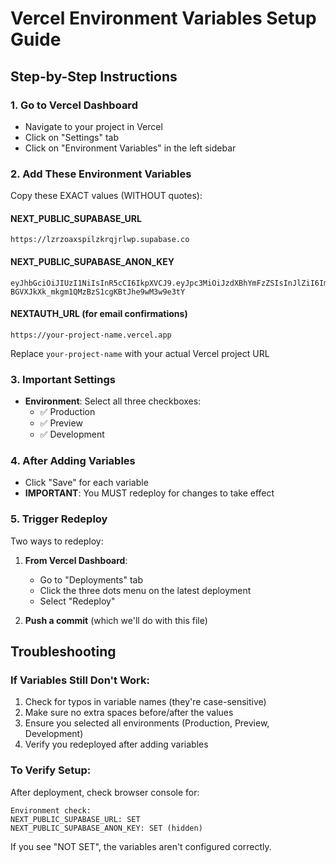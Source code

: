 # Vercel Environment Variables Setup Guide

## Step-by-Step Instructions

### 1. Go to Vercel Dashboard
- Navigate to your project in Vercel
- Click on "Settings" tab
- Click on "Environment Variables" in the left sidebar

### 2. Add These Environment Variables

Copy these EXACT values (WITHOUT quotes):

#### NEXT_PUBLIC_SUPABASE_URL
```
https://lzrzoaxspilzkrqjrlwp.supabase.co
```

#### NEXT_PUBLIC_SUPABASE_ANON_KEY
```
eyJhbGciOiJIUzI1NiIsInR5cCI6IkpXVCJ9.eyJpc3MiOiJzdXBhYmFzZSIsInJlZiI6Imx6cnpvYXhzcGlsemtycWpybHdwIiwicm9sZSI6ImFub24iLCJpYXQiOjE3NTY2MzM3NjUsImV4cCI6MjA3MjIwOTc2NX0.Nnb-BGVXJkXk_mkgm1QMzBzS1cgKBtJhe9wM3w9e3tY
```

#### NEXTAUTH_URL (for email confirmations)
```
https://your-project-name.vercel.app
```
Replace `your-project-name` with your actual Vercel project URL

### 3. Important Settings
- **Environment**: Select all three checkboxes:
  - ✅ Production
  - ✅ Preview  
  - ✅ Development

### 4. After Adding Variables
- Click "Save" for each variable
- **IMPORTANT**: You MUST redeploy for changes to take effect

### 5. Trigger Redeploy
Two ways to redeploy:
1. **From Vercel Dashboard**: 
   - Go to "Deployments" tab
   - Click the three dots menu on the latest deployment
   - Select "Redeploy"
   
2. **Push a commit** (which we'll do with this file)

## Troubleshooting

### If Variables Still Don't Work:
1. Check for typos in variable names (they're case-sensitive)
2. Make sure no extra spaces before/after the values
3. Ensure you selected all environments (Production, Preview, Development)
4. Verify you redeployed after adding variables

### To Verify Setup:
After deployment, check browser console for:
```
Environment check:
NEXT_PUBLIC_SUPABASE_URL: SET
NEXT_PUBLIC_SUPABASE_ANON_KEY: SET (hidden)
```

If you see "NOT SET", the variables aren't configured correctly.